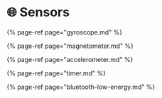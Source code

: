 # 🌐 Sensors

{% page-ref page="gyroscope.md" %}

{% page-ref page="magnetometer.md" %}

{% page-ref page="accelerometer.md" %}

{% page-ref page="timer.md" %}

{% page-ref page="bluetooth-low-energy.md" %}



